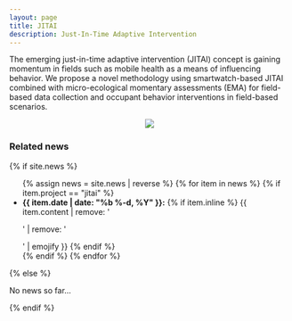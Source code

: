 ```yaml
---
layout: page
title: JITAI
description: Just-In-Time Adaptive Intervention
---
```


The emerging just-in-time adaptive intervention (JITAI) concept is gaining momentum in fields such as mobile health as a means of influencing behavior. We propose a novel methodology using smartwatch-based JITAI combined with micro-ecological momentary assessments (EMA) for field-based data collection and occupant behavior interventions in field-based scenarios.

<center>
  <img src="/assets/img/jitai-framework.jpeg"> <br />
   <!-- <a href="https://iopscience.iop.org/article/10.1088/1742-6596/1343/1/012145/meta">Paper</a> | -->
   <!-- <a href="https://github.com/cozie-app">Code</a> | -->
   <!-- <a href="https://cozie.app/">Docs</a> -->
</center>

<div>
<h3> Related news</h3>
  {% if site.news  %}
    <ul>
    {% assign news = site.news | reverse %}
    {% for item in news %}
      {% if item.project == "jitai" %}
      <li>
        <strong>{{ item.date | date: "%b %-d, %Y" }}:</strong>
          {% if item.inline %}
            {{ item.content | remove: '<p>' | remove: '</p>' | emojify }}
          {% endif %}
      </li>
      {% endif %}
    {% endfor %}
    </ul>
  {% else %}
    <p>No news so far...</p>
  {% endif %}
</div>

